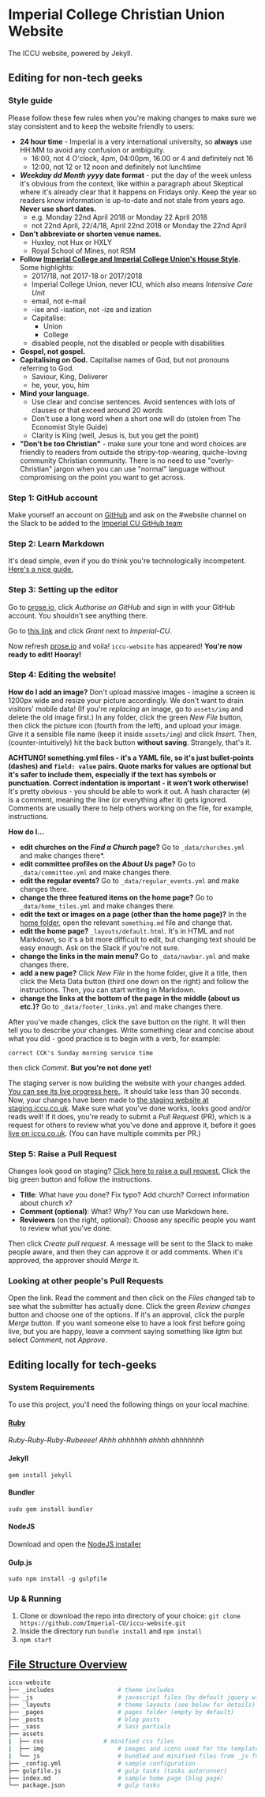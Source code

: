 # Imperial College Christian Union Website

The ICCU website, powered by Jekyll.

## Editing for non-tech geeks

### Style guide

Please follow these few rules when you're making changes to make sure we stay consistent and to keep the website friendly to users:
- **24 hour time** - Imperial is a very international university, so **always** use HH:MM to avoid any confusion or ambiguity.
  - 16:00, not 4 O'clock, 4pm, 04:00pm, 16.00 or 4 and definitely not 16
  - 12:00, not 12 or 12 noon and definitely not lunchtime
- **<i>Weekday dd Month yyyy</i> date format** - put the day of the week unless it's obvious from the context, like within a paragraph about Skeptical where it's already clear that it happens on Fridays only. Keep the year so readers know information is up-to-date and not stale from years ago. **Never use short dates.**
  - e.g. Monday 22nd April 2018 or Monday 22 April 2018
  - not 22nd April, 22/4/18, April 22nd 2018 or Monday the 22nd April
- **Don't abbreviate or shorten venue names.**
  - Huxley, not Hux or HXLY
  - Royal School of Mines, not RSM
- **Follow [Imperial College and Imperial College Union's House Style](https://www.imperialcollegeunion.org/sites/default/files/files/Union-Brand-Guidelines-2017%3A18.pdf).** Some highlights:
  - 2017/18, not 2017-18 or 2017/2018
  - Imperial College Union, never ICU, which also means *Intensive Care Unit*
  - email, not e-mail
  - -ise and -isation, not -ize and ization
  - Capitalise:
    - Union
    - College
  - disabled people, not the disabled or people with disabilities
- **Gospel, not gospel.**
- **Capitalising on God.** Capitalise names of God, but not pronouns referring to God.
  - Saviour, King, Deliverer
  - he, your, you, him
- **Mind your language.**
  - Use clear and concise sentences. Avoid sentences with lots of clauses or that exceed around 20 words
  - Don't use a long word when a short one will do (stolen from The Economist Style Guide)
  - Clarity is King (well, Jesus is, but you get the point)
- **"Don't be too Christian"** - make sure your tone and word choices are friendly to readers from outside the stripy-top-wearing, quiche-loving community Christian community. There is no need to use "overly-Christian" jargon when you can use "normal" language without compromising on the point you want to get across.

### Step 1: GitHub account

Make yourself an account on [GitHub](https://github.com) and ask on the #website channel on the Slack to be added to the [Imperial CU GitHub team](https://github.com/Imperial-CU)

### Step 2: Learn Markdown

It's dead simple, even if you do think you're technologically incompetent. [Here's a nice guide.](https://github.com/adam-p/markdown-here/wiki/Markdown-Cheatsheet)

### Step 3: Setting up the editor
Go to [prose.io](https://prose.io), click *Authorise on GitHub* and sign in with your GitHub account. You shouldn't see anything there.

Go to [this link](https://github.com/settings/connections/applications/c602a8bd54b1e774f864) and click *Grant* next to *Imperial-CU*.

Now refresh [prose.io](https://prose.io) and voila! `iccu-website` has appeared! **You're now ready to edit! Hooray!**

### Step 4: Editing the website!
**How do I add an image?** Don't upload massive images - imagine a screen is 1200px wide and resize your picture accordingly. We don't want to drain visitors' mobile data! (If you're *replacing* an image, go to `assets/img` and delete the old image first.) In any folder, click the green *New File* button, then click the picture icon (fourth from the left), and upload your image. Give it a sensible file name (keep it inside `assets/img`) and click *Insert*. Then, (counter-intuitively) hit the back button **without saving**. Strangely, that's it.

**ACHTUNG! something.yml files - it's a YAML file, so it's just bullet-points (dashes) and `field: value` pairs. Quote marks for values are optional but it's safer to include them, especially if the text has symbols or punctuation. Correct indentation is important - it won't work otherwise!** It's pretty obvious - you should be able to work it out. A hash character (`#`) is a comment, meaning the line (or everything after it) gets ignored. Comments are usually there to help others working on the file, for example, instructions.

**How do I...**
- **edit churches on the *Find a Church* page?** Go to `_data/churches.yml` and make changes there*.
- **edit committee profiles on the *About Us* page?** Go to `_data/committee.yml` and make changes there.
- **edit the regular events?** Go to `_data/regular_events.yml` and make changes there.
- **change the three featured items on the home page?** Go to `_data/home_tiles.yml` and make changes there.
- **edit the text or images on a page (other than the home page)?** In the [home folder](http://prose.io/#Imperial-CU/iccu-website), open the relevant `something.md` file and change that.
- **edit the home page?** `_layouts/default.html`. It's in HTML and not Markdown, so it's a bit more difficult to edit, but changing text should be easy enough. Ask on the Slack if you're not sure.
- **change the links in the main menu?** Go to `_data/navbar.yml` and make changes there.
- **add a new page?** Click *New File* in the home folder, give it a title, then click the Meta Data button (third one down on the right) and follow the instructions. Then, you can start writing in Markdown.
- **change the links at the bottom of the page in the middle (about us etc.)?** Go to `_data/footer_links.yml` and make changes there.

After you've made changes, click the save button on the right. It will then tell you to describe your changes. Write something clear and concise about what you did - good practice is to begin with a verb, for example:
```
correct CCK's Sunday morning service time
```
then click *Commit*. **But you're not done yet!**

The staging server is now building the website with your changes added. [You can see its live progress here.](https://app.netlify.com/sites/wonderful-engelbart-98ae8d/deploys). It should take less than 30 seconds. Now, your changes have been made to [the staging website at staging.iccu.co.uk](https://staging.iccu.co.uk). Make sure what you've done works, looks good and/or reads well! If it does, you're ready to submit a *Pull Request* (PR), which is a request for others to review what you've done and approve it, before it goes [live on iccu.co.uk](http://iccu.co.uk). (You can have multiple commits per PR.)

### Step 5: Raise a Pull Request
Changes look good on staging? [Click here to raise a pull request.](https://github.com/Imperial-CU/iccu-website/compare/master...Imperial-CU:staging) Click the big green button and follow the instructions.
- **Title**: What have you done? Fix typo? Add church? Correct information about church x?
- **Comment (optional)**: What? Why? You can use Markdown here.
- **Reviewers** (on the right, optional): Choose any specific people you want to review what you've done.

Then click *Create pull request*. A message will be sent to the Slack to make people aware, and then they can approve it or add comments. When it's approved, the approver should *Merge* it.

### Looking at other people's Pull Requests
Open the link. Read the comment and then click on the *Files changed* tab to see what the submitter has actually done. Click the green *Review changes* button and choose one of the options. If it's an approval, click the purple *Merge* button. If you want someone else to have a look first before going live, but you are happy, leave a comment saying something like *lgtm* but select *Comment*, not *Approve*.

## Editing locally for tech-geeks

### System Requirements
To use this project, you'll need the following things on your local machine:

#### [Ruby](https://www.ruby-lang.org/en/)

*Ruby-Ruby-Ruby-Rubeeee! Ahhh ahhhhhh ahhhh ahhhhhhh*

#### Jekyll

```shell
gem install jekyll
```

#### Bundler
```shell
sudo gem install bundler
```

#### NodeJS

Download and open the [NodeJS installer](https://nodejs.org/en/)

#### Gulp.js

```shell
sudo npm install -g gulpfile
```

### Up & Running

1. Clone or download the repo into directory of your choice: `git clone https://github.com/Imperial-CU/iccu-website.git`
2. Inside the directory run `bundle install` and `npm install`
3. `npm start`

## [File Structure Overview](#file-structure-overview)

```bash
iccu-website
├── _includes	               # theme includes
├── _js	                       # javascript files (by default jquery will be included with the scripts inside)
├── _layouts                   # theme layouts (see below for details)
├── _pages                     # pages folder (empty by default)
├── _posts                     # blog posts
├── _sass                      # Sass partials
├── assets
|  ├── css	               # minified css files  
|  ├── img                     # images and icons used for the template
|  └── js		               # bundled and minified files from _js folder
├── _config.yml                # sample configuration
├── gulpfile.js                # gulp tasks (tasks autorunner)
├── index.md                   # sample home page (blog page)
└── package.json               # gulp tasks
```
